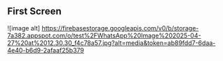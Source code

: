 ## First Screen
![image alt] https://firebasestorage.googleapis.com/v0/b/storage-7a382.appspot.com/o/test%2FWhatsApp%20Image%202025-04-27%20at%2012.30.30_f4c78a57.jpg?alt=media&token=ab89fdd7-6daa-4e40-b6d9-2afaaf25b379
